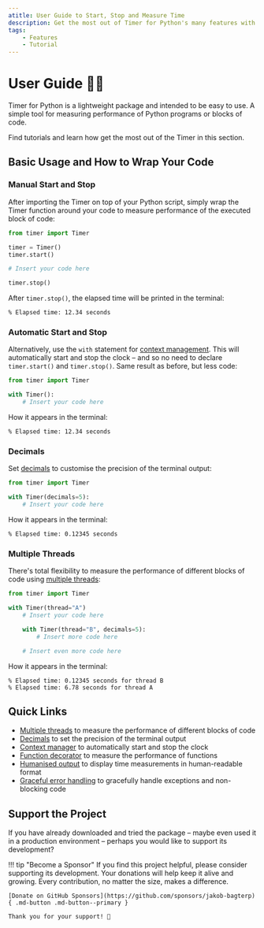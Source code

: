 ```yaml
---
atitle: User Guide to Start, Stop and Measure Time
description: Get the most out of Timer for Python's many features with comprehensive tutorials, tips, and tricks. Includes guides and code examples for both beginners and advanced users.
tags:
    - Features
    - Tutorial
---
```


# User Guide 👨‍🔧
Timer for Python is a lightweight package and intended to be easy to use. A simple tool for measuring performance of Python programs or blocks of code.

Find tutorials and learn how get the most out of the Timer in this section.

## Basic Usage and How to Wrap Your Code
### Manual Start and Stop
After importing the Timer on top of your Python script, simply wrap the Timer function around your code to measure performance of the executed block of code:

```python linenums="1" hl_lines="3-4 8"
from timer import Timer

timer = Timer()
timer.start()

# Insert your code here

timer.stop()
```

After `timer.stop()`, the elapsed time will be printed in the terminal:

```text title=""
% Elapsed time: 12.34 seconds
```

### Automatic Start and Stop
Alternatively, use the `with` statement for [context management](context-manager.md). This will automatically start and stop the clock – and so no need to declare `timer.start()` and `timer.stop()`. Same result as before, but less code:

```python linenums="1" hl_lines="3"
from timer import Timer

with Timer():
    # Insert your code here
```

How it appears in the terminal:

```text title=""
% Elapsed time: 12.34 seconds
```

### Decimals
Set [decimals](decimals.md) to customise the precision of the terminal output:

```python linenums="1" hl_lines="3"
from timer import Timer

with Timer(decimals=5):
    # Insert your code here
```

How it appears in the terminal:

```text title=""
% Elapsed time: 0.12345 seconds
```

### Multiple Threads
There's total flexibility to measure the performance of different blocks of code using [multiple threads](multiple-threads.md):

```python linenums="1" hl_lines="3 6"
from timer import Timer

with Timer(thread="A")
    # Insert your code here

    with Timer(thread="B", decimals=5):
        # Insert more code here

    # Insert even more code here
```

How it appears in the terminal:

<pre><code>% Elapsed time: 0.12345 seconds for thread <span class="fg-green">B</span>
% Elapsed time: 6.78 seconds for thread <span class="fg-green">A</span></code></pre>

## Quick Links
* [Multiple threads](multiple-threads.md) to measure the performance of different blocks of code
* [Decimals](decimals.md) to set the precision of the terminal output
* [Context manager](context-manager.md) to automatically start and stop the clock
* [Function decorator](function-decorator.md) to measure the performance of functions
* [Humanised output](humanised-output.md) to display time measurements in human-readable format
* [Graceful error handling](graceful-error-handling.md) to gracefully handle exceptions and non-blocking code

## Support the Project
If you have already downloaded and tried the package – maybe even used it in a production environment – perhaps you would like to support its development?

!!! tip "Become a Sponsor"
    If you find this project helpful, please consider supporting its development. Your donations will help keep it alive and growing. Every contribution, no matter the size, makes a difference.

    [Donate on GitHub Sponsors](https://github.com/sponsors/jakob-bagterp){ .md-button .md-button--primary }

    Thank you for your support! 🙌
